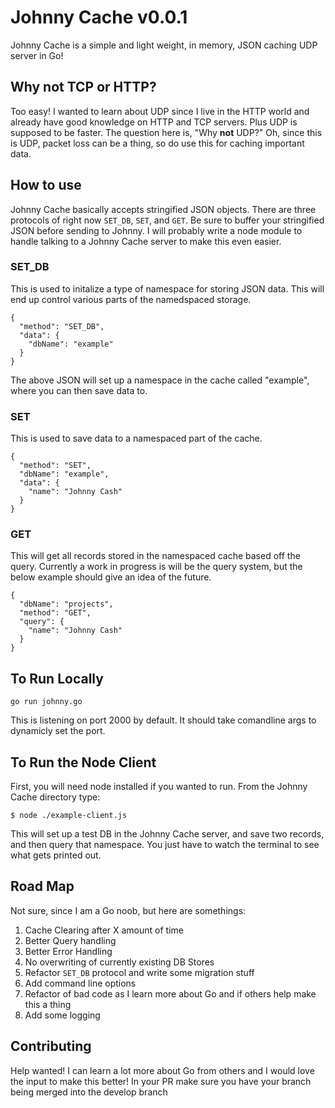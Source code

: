 # Johnny Cache v0.0.1

Johnny Cache is a simple and light weight, in memory, JSON caching UDP server in Go!

## Why not TCP or HTTP?

Too easy! I wanted to learn about UDP since I live in the HTTP world and already have good knowledge on HTTP and TCP servers. Plus UDP is supposed to be faster. The question here is, "Why **not** UDP?" Oh, since this is UDP, packet loss can be a thing, so do use this for caching important data.

## How to use

Johnny Cache basically accepts stringified JSON objects. There are three protocols of right now `SET_DB`, `SET`, and `GET`. Be sure to buffer your stringified JSON before sending to Johnny. I will probably write a node module to handle talking to a Johnny Cache server to make this even easier.

### SET_DB

This is used to initalize a type of namespace for storing JSON data. This will end up control various parts of the namedspaced storage.

```
{
  "method": "SET_DB",
  "data": {
    "dbName": "example"
  }
}
```

The above JSON will set up a namespace in the cache called "example", where you can then save data to.

### SET

This is used to save data to a namespaced part of the cache.

```
{
  "method": "SET",
  "dbName": "example",
  "data": {
    "name": "Johnny Cash"
  }
}
```

### GET

This will get all records stored in the namespaced cache based off the query. Currently a work in progress is will be the query system, but the below example should give an idea of the future.

```
{
  "dbName": "projects",
  "method": "GET",
  "query": {
    "name": "Johnny Cash"
  }
}
```

## To Run Locally

```
go run johnny.go
```
This is listening on port 2000 by default. It should take comandline args to dynamicly set the port.

## To Run the Node Client

First, you will need node installed if you wanted to run. From the Johnny Cache directory type:

```
$ node ./example-client.js
```

This will set up a test DB in the Johnny Cache server, and save two records, and then query that namespace. You just have to watch the terminal to see what gets printed out.

## Road Map

Not sure, since I am a Go noob, but here are somethings:

1. Cache Clearing after X amount of time
2. Better Query handling
3. Better Error Handling
4. No overwriting of currently existing DB Stores
5. Refactor `SET_DB` protocol and write some migration stuff
6. Add command line options
7. Refactor of bad code as I learn more about Go and if others help make this a thing
8. Add some logging

## Contributing
Help wanted! I can learn a lot more about Go from others and I would love the input to make this better!
In your PR make sure you have your branch being merged into the develop branch

